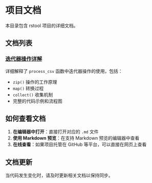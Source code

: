 # 项目文档

本目录包含 rstool 项目的详细文档。

## 文档列表

### [迭代器操作详解](./iterator_operations.md)
详细解释了 `process_csv` 函数中迭代器操作的使用，包括：
- `zip()` 操作的工作原理
- `map()` 转换过程
- `collect()` 收集机制
- 完整的代码示例和流程图

## 如何查看文档

1. **在编辑器中打开**：直接打开对应的 `.md` 文件
2. **使用 Markdown 预览**：在支持 Markdown 预览的编辑器中查看
3. **在线查看**：如果项目托管在 GitHub 等平台，可以直接在网页上查看

## 文档更新

当代码发生变化时，请及时更新相关文档以保持同步。 
